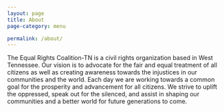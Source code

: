 ```yaml
---
layout: page
title: About
page-category: menu

permalink: /about/
---
```


The Equal Rights Coalition-TN is a civil rights organization based in West Tennessee. Our vision is to advocate for the fair and equal treatment of all citizens as well as creating awareness towards the injustices in our communities and the world. Each day we are working towards a common goal for the prosperity and advancement for all citizens. We strive to uplift the oppressed, speak out for the silenced, and assist in shaping our communities and a better world for future generations to come.
